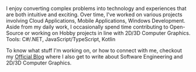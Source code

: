 I enjoy converting complex problems into technology and experiences that are both intuitive and exciting. Over time, I've worked on various projects involving Cloud Applications, Mobile Applications, Windows Development. Aside from my daily work, I occasionally spend time contributing to Open-Source or working on Hobby projects in line with 2D/3D Computer Graphics. Tools: C#/.NET, JavaScript/TypeScript, Kotlin

To know what stuff I'm working on, or how to connect with me, checkout my <a href="https://ronnielutaro.github.io/portfolio/" target="_blank">Official Blog</a> where I also get to write about Software Engineering and 2D/3D Computer Graphics.
